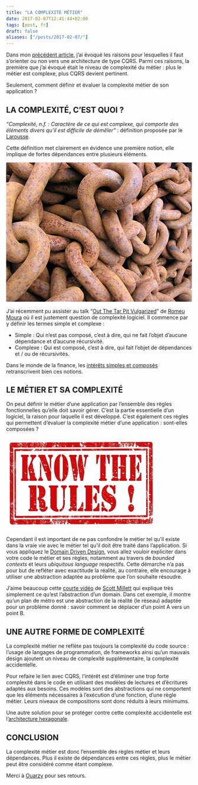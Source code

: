 ```yaml
---
title: "LA COMPLEXITÉ MÉTIER"
date: 2017-02-07T12:41:44+02:00
tags: [post, fr]
draft: false
aliases: ["/posts/2017-02-07/"]
---
```


Dans mon [précédent article](/posts/2016-12-20/), j’ai évoqué les raisons pour lesquelles il faut s’orienter ou non vers une architecture de type CQRS. Parmi ces raisons, la première que j’ai évoqué était le niveau de complexité du métier&nbsp;: plus le métier est complexe, plus CQRS devient pertinent.

Seulement, comment définir et évaluer la complexité métier de son application&nbsp;?

## LA COMPLEXITÉ, C’EST QUOI&nbsp;?

*“Complexité, n.f.&nbsp;: Caractère de ce qui est complexe, qui comporte des éléments divers qu’il est difficile de démêler”*&nbsp;: définition proposée par le [Larousse](http://www.larousse.fr/dictionnaires/francais/complexit%C3%A9/17700).

Cette définition met clairement en évidence une première notion, elle implique de fortes dépendances entre plusieurs éléments.

![Chaines](1.png)

J’ai récemment pu assister au talk “[Out The Tar Pit Vulgarized](https://www.youtube.com/watch?v=RugUTW-BPuE)” de [Romeu Moura](https://twitter.com/malk_zameth) où il est justement question de complexité logiciel. Il commence par y définir les termes simple et complexe&nbsp;:

- Simple&nbsp;: Qui n’est pas composé, c’est à dire, qui ne fait l’objet d’aucune dépendance et d’aucune récursivité.
- Complexe&nbsp;: Qui est composé, c’est à dire, qui fait l’objet de dépendances et / ou de récursivités.

Dans le monde de la finance, les [intérêts simples et composés](http://www.mathematiquesfaciles.com/interets-simples-et-composes_2_109876.htm) retranscrivent bien ces notions.

## LE MÉTIER ET SA COMPLEXITÉ

On peut définir le métier d’une application par l’ensemble des règles fonctionnelles qu’elle doit savoir gérer. C’est la partie essentielle d’un logiciel, la raison pour laquelle il est développé. C’est également ces règles qui permettent d’évaluer la complexité métier d’une application&nbsp;: sont-elles composées&nbsp;?

![Tampon "Know The Rules"](2.png)

Cependant il est important de ne pas confondre le métier tel qu’il existe dans la vraie vie avec le métier tel qu’il doit être traité dans l’application. Si vous appliquez le [Domain Driven Design](https://en.wikipedia.org/wiki/Domain-driven_design), vous allez vouloir expliciter dans votre code le métier et ses règles, notamment au travers de *bounded contexts* et leurs *ubiquitous language* respectifs. Cette démarche n’a pas pour but de refléter avec exactitude la réalité, au contraire, elle encourage à utiliser une abstraction adaptée au problème que l’on souhaite résoudre.

J’aime beaucoup cette [courte vidéo](https://www.youtube.com/watch?v=iD_Vv3faUcQ&app) de [Scott Millett](https://twitter.com/ScottMillett) qui explique très simplement ce qu’est l’abstraction d’un domain. Dans cet exemple, il montre qu’un plan de métro est une abstraction de la réalité (le réseau) adaptée pour un problème donné&nbsp;: savoir comment se déplacer d’un point A vers un point B.

## UNE AUTRE FORME DE COMPLEXITÉ

La complexité métier ne reflète pas toujours la complexité du code source&nbsp;: l’usage de langages de programmation, de frameworks ainsi qu’un mauvais design ajoutent un niveau de complexité supplémentaire, la complexité accidentelle.

Pour refaire le lien avec CQRS, l’intérêt est d’éliminer une trop forte complexité dans le code en utilisant des modèles de lectures et d’écritures adaptés aux besoins. Ces modèles sont des abstractions qui ne comportent que les éléments nécessaires à l’exécution d’une fonction, d’une règle métier. Leurs niveaux de compositions sont donc réduits à leurs minimums.

Une autre solution pour se protéger contre cette complexité accidentelle est l’[architecture hexagonale](http://blog.xebia.fr/2016/03/16/perennisez-votre-metier-avec-larchitecture-hexagonale/).

## CONCLUSION

La complexité métier est donc l’ensemble des règles métier et leurs dépendances. Plus il existe de dépendances entre ces règles, plus le métier peut être considéré comme étant complexe.

Merci à [Ouarzy](https://twitter.com/Ouarzy) pour ses retours.
